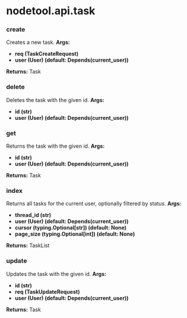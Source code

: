 # nodetool.api.task

### create

Creates a new task.
**Args:**
- **req (TaskCreateRequest)**
- **user (User) (default: Depends(current_user))**

**Returns:** Task

### delete

Deletes the task with the given id.
**Args:**
- **id (str)**
- **user (User) (default: Depends(current_user))**

### get

Returns the task with the given id.
**Args:**
- **id (str)**
- **user (User) (default: Depends(current_user))**

**Returns:** Task

### index

Returns all tasks for the current user, optionally filtered by status.
**Args:**
- **thread_id (str)**
- **user (User) (default: Depends(current_user))**
- **cursor (typing.Optional[str]) (default: None)**
- **page_size (typing.Optional[int]) (default: None)**

**Returns:** TaskList

### update

Updates the task with the given id.
**Args:**
- **id (str)**
- **req (TaskUpdateRequest)**
- **user (User) (default: Depends(current_user))**

**Returns:** Task

